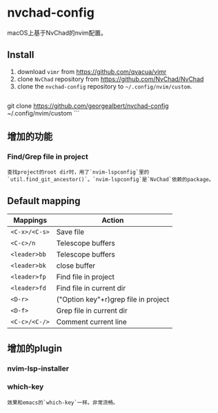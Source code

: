 # nvchad-config
  macOS上基于NvChad的nvim配置。

## Install
   1. download `vimr` from https://github.com/qvacua/vimr
   2. clone `NvChad` repository from https://github.com/NvChad/NvChad
   3. clone the `nvchad-config` repository to `~/.config/nvim/custom`.
      ```sh
   git clone https://github.com/georgealbert/nvchad-config ~/.config/nvim/custom
      ```

## 增加的功能
### Find/Grep file in project
    查找project的root dir时，用了`nvim-lspconfig`里的`util.find_git_ancestor()`。`nvim-lspconfig`是`NvChad`依赖的package。

## Default mapping

| Mappings       | Action                                               |
|----------------|------------------------------------------------------|
| `<C-x>/<C-s>`  | Save file                                            |
| `<C-c>/n`      | Telescope buffers                                    |
| `<leader>bb`   | Telescope buffers                                    |
| `<leader>bk`   | close buffer                                         |
| `<leader>fp`   | Find file in project                                 |
| `<leader>fd`   | Find file in current dir                             |
| `<D-r>`        | ("Option key"+r)grep file in project                 |
| `<D-f>`        | Grep file in current dir                             |
| `<C-c>/<C-/>`  | Comment current line                                 |

## 增加的plugin
### nvim-lsp-installer
### which-key
    效果和emacs的`which-key`一样。非常流畅。
